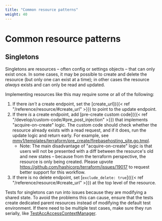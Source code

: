 ```yaml
---
title: "Common resource patterns"
weight: 40
---
```


# Common resource patterns

## Singletons

Singletons are resources – often config or settings objects – that can only exist once. In some cases, it may be possible to create and delete the resource (but only one can exist at a time); in other cases the resource _always_ exists and can only be read and updated.

Implementing resources like this may require some or all of the following:

1. If there _isn't_ a create endpoint, set the [create_url]({{< ref "/reference/resource/#create_url" >}}) to point to the update endpoint.
1. If there _is_ a create endpoint, add [pre-create custom code]({{< ref "/develop/custom-code/#pre_post_injection" >}}) that implements "acquire-on-create" logic. The custom code should check whether the resource already exists with a read request, and if it does, run the update logic and return early. For example, see [mmv1/templates/terraform/pre_create/firebasehosting_site.go.tmpl](https://github.com/GoogleCloudPlatform/magic-modules/blob/dc4d9755cb9288177e0996c1c3b3fa9738ebdf89/mmv1/templates/terraform/pre_create/firebasehosting_site.go.tmpl).
   * Note: The main disadvantage of "acquire-on-create" logic is that users will not be presented with a diff between the resource's old and new states – because from the terraform perspective, the resource is only being created. Please upvote https://github.com/hashicorp/terraform/issues/19017 to request better support for this workflow.
1. If there is no delete endpoint, set [`exclude_delete: true`]({{< ref "/reference/resource/#create_url" >}}) at the top level of the resource.

Tests for singletons can run into issues because they are modifying a shared state. To avoid the problems this can cause, ensure that the tests create dedicated parent resources instead of modifying the default test environment. If there need to be multiple test cases, make sure they run serially, like [TestAccAccessContextManager](https://github.com/hashicorp/terraform-provider-google-beta/blob/88fa0756f2ce116765edd4c1551680d9029621f6/google-beta/services/accesscontextmanager/resource_access_context_manager_access_policy_test.go#L31-L33).
